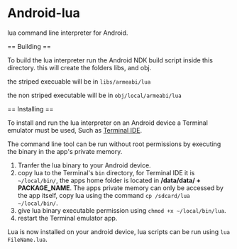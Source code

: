 Android-lua
===========

lua command line interpreter for Android.


== Building ==

To build the lua interpreter run the Android NDK build script inside this directory.
this will create the folders libs, and obj. 

the striped execuable will be in `libs/armeabi/lua`

the non striped executable will be in `obj/local/armeabi/lua`

== Installing ==

To install and run the lua interpreter on an Android device a Terminal emulator must be used, Such as [Terminal IDE](https://play.google.com/store/apps/details?id=com.spartacusrex.spartacuside&hl=en).

The command line tool can be run without root permissions by executing the binary in the app's private memory. 

1. Tranfer the lua binary to your Android device.
2. copy lua to the Terminal's `bin` directory, for Terminal IDE it is `~/local/bin/`, the apps home folder is located in **/data/data/ + PACKAGE_NAME**. The apps private memory can only be accessed by the app itself, copy lua using the command `cp /sdcard/lua ~/local/bin/`.  
3. give lua binary executable permission using `chmod +x ~/local/bin/lua`.
4. restart the Terminal emulator app.

Lua is now installed on your android device, lua scripts can be run using `lua FileName.lua`.

